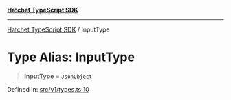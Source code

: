 [**Hatchet TypeScript SDK**](../README.md)

***

[Hatchet TypeScript SDK](../README.md) / InputType

# Type Alias: InputType

> **InputType** = [`JsonObject`](JsonObject.md)

Defined in: [src/v1/types.ts:10](https://github.com/hatchet-dev/hatchet/blob/0288a24f2e9f14787135b399bd47182f4d1260d9/sdks/typescript/src/v1/types.ts#L10)
